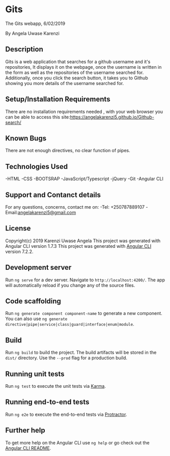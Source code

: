 # Gits

The Gits webapp, 6/02/2019

By Angela Uwase Karenzi 

## Description
Gits is a web application that searches for a github username and it's repositories, It displays it on the webpage, once the username is written in the form as well as the repositories of the username searched for. Additionally, once you click the search button, it takes you to Github showing you more details of the username searched for.

## Setup/Installation Requirements

There are no installation requirements needed , with your web browser you can be able to access this site:https://angelakarenzi5.github.io/Github-search/

## Known Bugs
 
There are not enough directives, no clear function of pipes.  

## Technologies Used
-HTML
-CSS
-BOOTSRAP
-JavaScript/Typescript
-jQuery
-Git
-Angular CLI

## Support and Contanct details
For any questions, concerns, contact me on:
  -Tel: +250787889107
  -Email:angelakarenzi5@gmail.com

## License
 Copyright(c) 2019 Karenzi Uwase Angela
This project was generated with Angular CLI version 1.7.3
This project was generated with [Angular CLI](https://github.com/angular/angular-cli) version 7.2.2.

## Development server

Run `ng serve` for a dev server. Navigate to `http://localhost:4200/`. The app will automatically reload if you change any of the source files.

## Code scaffolding

Run `ng generate component component-name` to generate a new component. You can also use `ng generate directive|pipe|service|class|guard|interface|enum|module`.

## Build

Run `ng build` to build the project. The build artifacts will be stored in the `dist/` directory. Use the `--prod` flag for a production build.

## Running unit tests

Run `ng test` to execute the unit tests via [Karma](https://karma-runner.github.io).

## Running end-to-end tests

Run `ng e2e` to execute the end-to-end tests via [Protractor](http://www.protractortest.org/).

## Further help

To get more help on the Angular CLI use `ng help` or go check out the [Angular CLI README](https://github.com/angular/angular-cli/blob/master/README.md).
